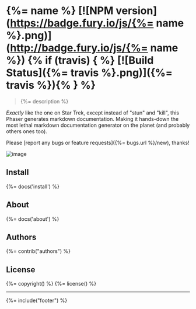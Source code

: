 # {%= name %} [![NPM version](https://badge.fury.io/js/{%= name %}.png)](http://badge.fury.io/js/{%= name %}) {% if (travis) { %} [![Build Status]({%= travis %}.png)]({%= travis %}){% } %}

> {%= description %}

_Exactly_ like the one on Star Trek, except instead of "stun" and "kill", this Phaser generates markdown documentation. Making it hands-down the most lethal markdown documentation generator on the planet (and probably others ones too).

<!-- toc -->

Please [report any bugs or feature requests]({%= bugs.url %}/new), thanks!

![image](https://f.cloud.github.com/assets/383994/2181984/e30dc88c-9774-11e3-9bef-511e91b019b9.png)

## Install
{%= docs('install') %}

## About
{%= docs('about') %}

## Authors
{%= contrib("authors") %}

## License
{%= copyright() %}
{%= license() %}

***

{%= include("footer") %}